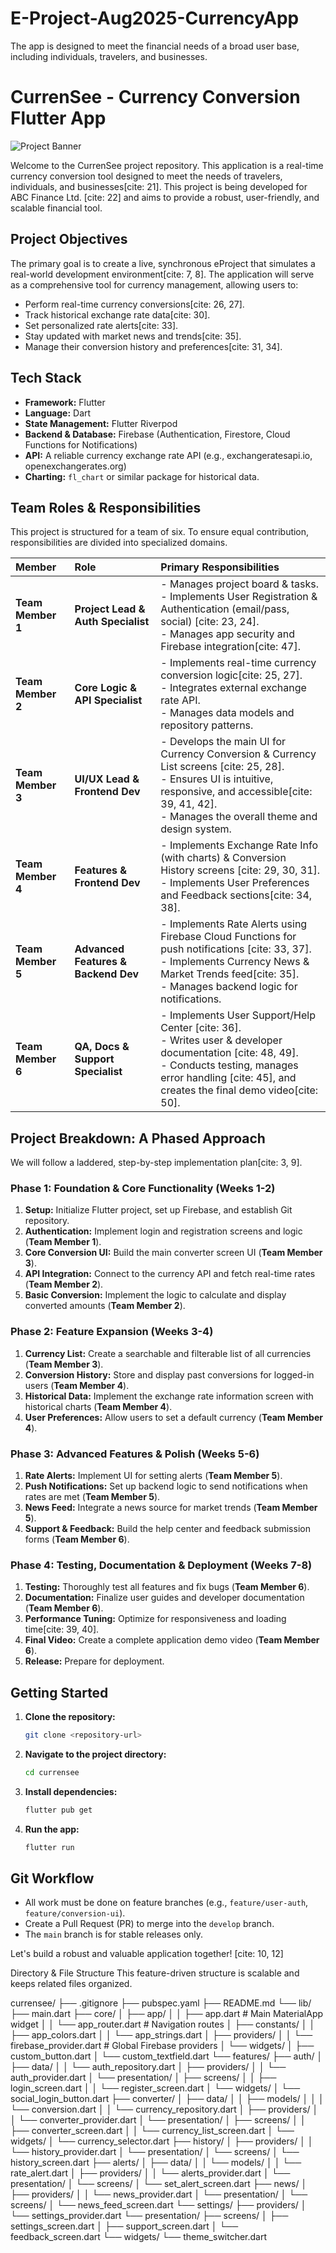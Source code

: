 # E-Project-Aug2025-CurrencyApp
The app is designed to meet the financial needs of a broad user base, including individuals, travelers, and businesses.

# CurrenSee - Currency Conversion Flutter App

![Project Banner](https://placehold.co/1200x300/4285f4/ffffff?text=CurrenSee&font=raleway)

Welcome to the CurrenSee project repository. This application is a real-time currency conversion tool designed to meet the needs of travelers, individuals, and businesses[cite: 21]. This project is being developed for ABC Finance Ltd. [cite: 22] and aims to provide a robust, user-friendly, and scalable financial tool.

## Project Objectives

The primary goal is to create a live, synchronous eProject that simulates a real-world development environment[cite: 7, 8]. The application will serve as a comprehensive tool for currency management, allowing users to:

* Perform real-time currency conversions[cite: 26, 27].
* Track historical exchange rate data[cite: 30].
* Set personalized rate alerts[cite: 33].
* Stay updated with market news and trends[cite: 35].
* Manage their conversion history and preferences[cite: 31, 34].

## Tech Stack

* **Framework:** Flutter
* **Language:** Dart
* **State Management:** Flutter Riverpod
* **Backend & Database:** Firebase (Authentication, Firestore, Cloud Functions for Notifications)
* **API:** A reliable currency exchange rate API (e.g., exchangeratesapi.io, openexchangerates.org)
* **Charting:** `fl_chart` or similar package for historical data.

## Team Roles & Responsibilities

This project is structured for a team of six. To ensure equal contribution, responsibilities are divided into specialized domains.

| Member | Role | Primary Responsibilities |
| :--- | :--- | :--- |
| **Team Member 1** | **Project Lead & Auth Specialist** | - Manages project board & tasks.<br>- Implements User Registration & Authentication (email/pass, social) [cite: 23, 24].<br>- Manages app security and Firebase integration[cite: 47]. |
| **Team Member 2** | **Core Logic & API Specialist** | - Implements real-time currency conversion logic[cite: 25, 27].<br>- Integrates external exchange rate API.<br>- Manages data models and repository patterns. |
| **Team Member 3** | **UI/UX Lead & Frontend Dev** | - Develops the main UI for Currency Conversion & Currency List screens [cite: 25, 28].<br>- Ensures UI is intuitive, responsive, and accessible[cite: 39, 41, 42].<br>- Manages the overall theme and design system. |
| **Team Member 4** | **Features & Frontend Dev** | - Implements Exchange Rate Info (with charts) & Conversion History screens [cite: 29, 30, 31].<br>- Implements User Preferences and Feedback sections[cite: 34, 38]. |
| **Team Member 5** | **Advanced Features & Backend Dev** | - Implements Rate Alerts using Firebase Cloud Functions for push notifications [cite: 33, 37].<br>- Implements Currency News & Market Trends feed[cite: 35].<br>- Manages backend logic for notifications. |
| **Team Member 6** | **QA, Docs & Support Specialist**| - Implements User Support/Help Center [cite: 36].<br>- Writes user & developer documentation [cite: 48, 49].<br>- Conducts testing, manages error handling [cite: 45], and creates the final demo video[cite: 50]. |

## Project Breakdown: A Phased Approach

We will follow a laddered, step-by-step implementation plan[cite: 3, 9].

### **Phase 1: Foundation & Core Functionality (Weeks 1-2)**
1.  **Setup:** Initialize Flutter project, set up Firebase, and establish Git repository.
2.  **Authentication:** Implement login and registration screens and logic (**Team Member 1**).
3.  **Core Conversion UI:** Build the main converter screen UI (**Team Member 3**).
4.  **API Integration:** Connect to the currency API and fetch real-time rates (**Team Member 2**).
5.  **Basic Conversion:** Implement the logic to calculate and display converted amounts (**Team Member 2**).

### **Phase 2: Feature Expansion (Weeks 3-4)**
1.  **Currency List:** Create a searchable and filterable list of all currencies (**Team Member 3**).
2.  **Conversion History:** Store and display past conversions for logged-in users (**Team Member 4**).
3.  **Historical Data:** Implement the exchange rate information screen with historical charts (**Team Member 4**).
4.  **User Preferences:** Allow users to set a default currency (**Team Member 4**).

### **Phase 3: Advanced Features & Polish (Weeks 5-6)**
1.  **Rate Alerts:** Implement UI for setting alerts (**Team Member 5**).
2.  **Push Notifications:** Set up backend logic to send notifications when rates are met (**Team Member 5**).
3.  **News Feed:** Integrate a news source for market trends (**Team Member 5**).
4.  **Support & Feedback:** Build the help center and feedback submission forms (**Team Member 6**).

### **Phase 4: Testing, Documentation & Deployment (Weeks 7-8)**
1.  **Testing:** Thoroughly test all features and fix bugs (**Team Member 6**).
2.  **Documentation:** Finalize user guides and developer documentation (**Team Member 6**).
3.  **Performance Tuning:** Optimize for responsiveness and loading time[cite: 39, 40].
4.  **Final Video:** Create a complete application demo video (**Team Member 6**).
5.  **Release:** Prepare for deployment.

## Getting Started

1.  **Clone the repository:**
    ```bash
    git clone <repository-url>
    ```
2.  **Navigate to the project directory:**
    ```bash
    cd currensee
    ```
3.  **Install dependencies:**
    ```bash
    flutter pub get
    ```
4.  **Run the app:**
    ```bash
    flutter run
    ```

## Git Workflow

* All work must be done on feature branches (e.g., `feature/user-auth`, `feature/conversion-ui`).
* Create a Pull Request (PR) to merge into the `develop` branch.
* The `main` branch is for stable releases only.

Let's build a robust and valuable application together! [cite: 10, 12]




Directory & File Structure
This feature-driven structure is scalable and keeps related files organized.

currensee/
├── .gitignore
├── pubspec.yaml
├── README.md
└── lib/
    ├── main.dart
    ├── core/
    │   ├── app/
    │   │   ├── app.dart              # Main MaterialApp widget
    │   │   └── app_router.dart       # Navigation routes
    │   ├── constants/
    │   │   ├── app_colors.dart
    │   │   └── app_strings.dart
    │   ├── providers/
    │   │   └── firebase_provider.dart # Global Firebase providers
    │   └── widgets/
    │       ├── custom_button.dart
    │       └── custom_textfield.dart
    └── features/
        ├── auth/
        │   ├── data/
        │   │   └── auth_repository.dart
        │   ├── providers/
        │   │   └── auth_provider.dart
        │   └── presentation/
        │       ├── screens/
        │       │   ├── login_screen.dart
        │       │   └── register_screen.dart
        │       └── widgets/
        │           └── social_login_button.dart
        ├── converter/
        │   ├── data/
        │   │   ├── models/
        │   │   │   └── conversion.dart
        │   │   └── currency_repository.dart
        │   ├── providers/
        │   │   └── converter_provider.dart
        │   └── presentation/
        │       ├── screens/
        │       │   ├── converter_screen.dart
        │       │   └── currency_list_screen.dart
        │       └── widgets/
        │           └── currency_selector.dart
        ├── history/
        │   ├── providers/
        │   │   └── history_provider.dart
        │   └── presentation/
        │       └── screens/
        │           └── history_screen.dart
        ├── alerts/
        │   ├── data/
        │   │   └── models/
        │   │       └── rate_alert.dart
        │   ├── providers/
        │   │   └── alerts_provider.dart
        │   └── presentation/
        │       └── screens/
        │           └── set_alert_screen.dart
        ├── news/
        │   ├── providers/
        │   │   └── news_provider.dart
        │   └── presentation/
        │       └── screens/
        │           └── news_feed_screen.dart
        └── settings/
            ├── providers/
            │   └── settings_provider.dart
            └── presentation/
                ├── screens/
                │   ├── settings_screen.dart
                │   ├── support_screen.dart
                │   └── feedback_screen.dart
                └── widgets/
                    └── theme_switcher.dart
